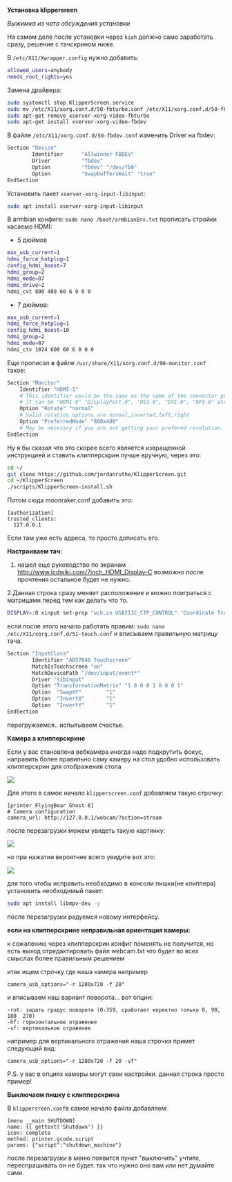 **Установка klippersreen** 

*Выжимка из чата обсуждения установки* 

На самом деле после установки через `kiah` должно само заработать сразу, решение с тачскрином ниже.

В `/etc/X11/Xwrapper.config` нужно добавить:
```bash
allowed_users=anybody
needs_root_rights=yes
```
Замена драйвера:
```bash
sudo systemctl stop KlipperScreen.service
sudo mv /etc/X11/xorg.conf.d/50-fbturbo.conf /etc/X11/xorg.conf.d/50-fbdev.conf
sudo apt-get remove xserver-xorg-video-fbturbo
sudo apt-get install xserver-xorg-video-fbdev
```
В файле `/etc/X11/xorg.conf.d/50-fbdev.conf` изменить Driver на fbdev:
```bash
Section "Device"
        Identifier      "Allwinner FBDEV"
        Driver          "fbdev"
        Option          "fbdev" "/dev/fb0"
        Option          "SwapbuffersWait" "true"
EndSection
```
Установить пакет `xserver-xorg-input-libinput`:
```bash
sudo apt install xserver-xorg-input-libinput
```
В armbian конфиге: `sudo nano /boot/armbianEnv.txt` прописать стройки касаемо HDMI:
- 5 дюймов
```bash
max_usb_current=1
hdmi_force_hotplug=1
config_hdmi_boost=7
hdmi_group=2
hdmi_mode=87
hdmi_drive=2
hdmi_cvt 800 480 60 6 0 0 0
```
- 7 дюймов:
```bash
max_usb_current=1
hdmi_force_hotplug=1
config_hdmi_boost=10
hdmi_group=2
hdmi_mode=87
hdmi_ctv 1024 600 60 6 0 0 0
```
Еще прописал в файле `/usr/share/X11/xorg.conf.d/90-monitor.conf` такое:
```bash
Section "Monitor"
    Identifier "HDMI-1"
    # This identifier would be the same as the name of the connector printed by xrandr.
    # it can be "HDMI-0" "DisplayPort-0", "DSI-0", "DVI-0", "DPI-0" etc
    Option "Rotate" "normal"
    # Valid rotation options are normal,inverted,left,right
    Option "PreferredMode" "800x480"
    # May be necesary if you are not getting your prefered resolution.
EndSection
```
Ну я бы сказал что это скорее всего является извращенной инструкцией и ставить клипперскрин лучше вручную, через это:
```bash
cd ~/
git clone https://github.com/jordanruthe/KlipperScreen.git
cd ~/KlipperScreen
./scripts/KlipperScreen-install.sh
```
Потом сюда moonraker.conf добавить это:
```gcode
[authorization]
trusted_clients:
  127.0.0.1
```
Если там уже есть адреса, то просто дописать его.


**Настраиваем тач:**

1. нашел еще руководство по экранам http://www.lcdwiki.com/7inch_HDMI_Display-C возможно после прочтения остальное будет не нужно.

2.Данная строка сразу меняет расположение и можно поиграться с матрицами перед тем как делать что то.
```bash
DISPLAY=:0 xinput set-prop "wch.cn USB2IIC_CTP_CONTROL" 'Coordinate Transformation Matrix' 1 0 0 0 1 0 0 0 1
```
если после этого начало работать
правим: `sudo nano /etc/X11/xorg.conf.d/51-touch.conf` и вписываем правильную матрицу тача.

```bash
Section "InputClass"
        Identifier "ADS7846 Touchscreen"
        MatchIsTouchscreen "on"
        MatchDevicePath "/dev/input/event*"
        Driver "libinput"
        Option "TransformationMatrix" "1 0 0 0 1 0 0 0 1"
        Option  "SwapXY"        "1"
        Option  "InvertX"       "1"
        Option  "InvertY"       "1"
EndSection
```
перегружаемся.. испытываем счастье.

**Камера а клипперскрине**

Если у вас становлена вебкамера иногда надо подкрутить фокус, направить более правильно саму камеру на стол удобно использовать клипперскрин для отображения стола

![](1.jpg)

Для этого в самое начало `klipperscreen.conf`  добавляем такую строчку:

```
[printer FlyingBear Ghost 6]
# Camera configuration
camera_url: http://127.0.0.1/webcam/?action=stream
```
после перезагрузки можем увидеть такую картинку:

![](3.jpg)

но при нажатии вероятнее всего увидите вот это:

![](2.jpg)

для того чтобы исправить необходимо в консоли пишки(не клиппера) установить необходимый пакет:

```bash
sudo apt install libmpv-dev -y
```

после перезагрузки радуемся новому интерфейсу.

**если на клипперскрине неправильная ориентация камеры:**

к сожалению через клипперскрин конфиг поменять не получится, но есть выход отредактировать  файл webcam.txt что будет во всех смыслах более правильным решением

итак ищем строчку где наша камера например

```camera_usb_options="-r 1280x720 -f 20"```

и вписываем наш вариант поворота...  вот опции:
```
-rot: задать градус поворота (0-359, сработает коректно только 0, 90, 180  270)
-hf: горизонтальное отражение
-vf: вертикальное отражение
```
например для вертикального отражения наша строчка примет следующий вид:

```camera_usb_options="-r 1280x720 -f 20 -vf"```

P.S. у вас в опциях камеры могут свои настройки. данная строка просто пример!

**Выключаем пишку с клипперскрина**

В `klippersreen.conf`в самое начало файла добавляем:

```
[menu __main SHUTDOWN]
name: {{ gettext('Shutdown') }}
icon: complete
method: printer.gcode.script
params: {"script":"shutdown_machine"}
```
после перезагрузки в меню появится пункт "выключить" учтите, переспрашивать он не будет. так что нужно оно вам или нет думайте сами.

